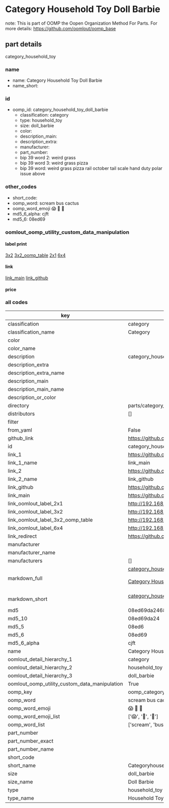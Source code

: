 # Category Household Toy Doll Barbie  

note: This is part of OOMP the Oopen Organization Method For Parts. For more details: https://github.com/oomlout/oomp_base

##  part details
  



category_household_toy



### name
* name: Category Household Toy Doll Barbie
* name_short: 
### id
* oomp_id: category_household_toy_doll_barbie
  * classification: category
  * type: household_toy
  * size: doll_barbie
  * color: 
  * description_main: 
  * description_extra: 
  * manufacturer: 
  * part_number: 
  * bip 39 word 2: weird grass
  * bip 39 word 3: weird grass pizza
  * bip 39 word: weird grass pizza rail october tail scale hand duty polar issue above

### other_codes
* short_code: 
* oomp_word: scream bus cactus
* oomp_word_emoji :scream: :bus: :cactus:
* md5_6_alpha: cjft
* md5_6: 08ed69






### oomlout_oomp_utility_custom_data_manipulation
#### label print
[3x2](http://192.168.1.245:1112/?label=oomp%20cjft)
[3x2_oomp_table](http://192.168.1.108:1112/?label=oomp%20cjft)
[2x1](http://192.168.1.242:1112/?label=oomp%20cjft)
[6x4](http://192.168.1.55:1112/?label=oomp%20cjft)    

#### link

[link_main](https://github.com/oomlout/oomlout_oomp_version_1_messy/tree/main/parts/category_household_toy_doll_barbie) [link_github](https://github.com/oomlout/oomlout_oomp_version_1_messy/tree/main/parts/category_household_toy_doll_barbie)                             

#### price







### all codes 
| key | value |  
| --- | --- |  
| classification | category |  
| classification_name | Category |  
| color |  |  
| color_name |  |  
| description | category_household_toy |  
| description_extra |  |  
| description_extra_name |  |  
| description_main |  |  
| description_main_name |  |  
| description_or_color |   |  
| directory | parts/category_household_toy_doll_barbie |  
| distributors | [] |  
| filter |  |  
| from_yaml | False |  
| github_link | https://github.com/oomlout/oomlout_oomp_part_src/tree/main/parts/category_household_toy_doll_barbie |  
| id | category_household_toy_doll_barbie |  
| link_1 | https://github.com/oomlout/oomlout_oomp_version_1_messy/tree/main/parts/category_household_toy_doll_barbie |  
| link_1_name | link_main |  
| link_2 | https://github.com/oomlout/oomlout_oomp_version_1_messy/tree/main/parts/category_household_toy_doll_barbie |  
| link_2_name | link_github |  
| link_github | https://github.com/oomlout/oomlout_oomp_version_1_messy/tree/main/parts/category_household_toy_doll_barbie |  
| link_main | https://github.com/oomlout/oomlout_oomp_version_1_messy/tree/main/parts/category_household_toy_doll_barbie |  
| link_oomlout_label_2x1 | http://192.168.1.242:1112/?label=oomp%20cjft |  
| link_oomlout_label_3x2 | http://192.168.1.245:1112/?label=oomp%20cjft |  
| link_oomlout_label_3x2_oomp_table | http://192.168.1.108:1112/?label=oomp%20cjft |  
| link_oomlout_label_6x4 | http://192.168.1.55:1112/?label=oomp%20cjft |  
| link_redirect | https://github.com/oomlout/oomlout_oomp_version_1_messy/tree/main/parts/category_household_toy_doll_barbie |  
| manufacturer |  |  
| manufacturer_name |  |  
| manufacturers | [] |  
| markdown_full | [category_household_toy_doll_barbie](none)<br>[](none)<br>[Category Household Toy Doll Barbie](none)<br><br> |  
| markdown_short | [category_household_toy_doll_barbie](none)<br><br> |  
| md5 | 08ed69da2468d803754c8b0f4b597fc9 |  
| md5_10 | 08ed69da24 |  
| md5_5 | 08ed6 |  
| md5_6 | 08ed69 |  
| md5_6_alpha | cjft |  
| name | Category Household Toy Doll Barbie |  
| oomlout_detail_hierarchy_1 | category |  
| oomlout_detail_hierarchy_2 | household_toy |  
| oomlout_detail_hierarchy_3 | doll_barbie |  
| oomlout_oomp_utility_custom_data_manipulation | True |  
| oomp_key | oomp_category_household_toy_doll_barbie |  
| oomp_word | scream bus cactus |  
| oomp_word_emoji | :scream: :bus: :cactus: |  
| oomp_word_emoji_list | [':scream:', ':bus:', ':cactus:'] |  
| oomp_word_list | ['scream', 'bus', 'cactus'] |  
| part_number |  |  
| part_number_exact |  |  
| part_number_name |  |  
| short_code |  |  
| short_name | Categoryhouseholdtoy |  
| size | doll_barbie |  
| size_name | Doll Barbie |  
| type | household_toy |  
| type_name | Household Toy |  
